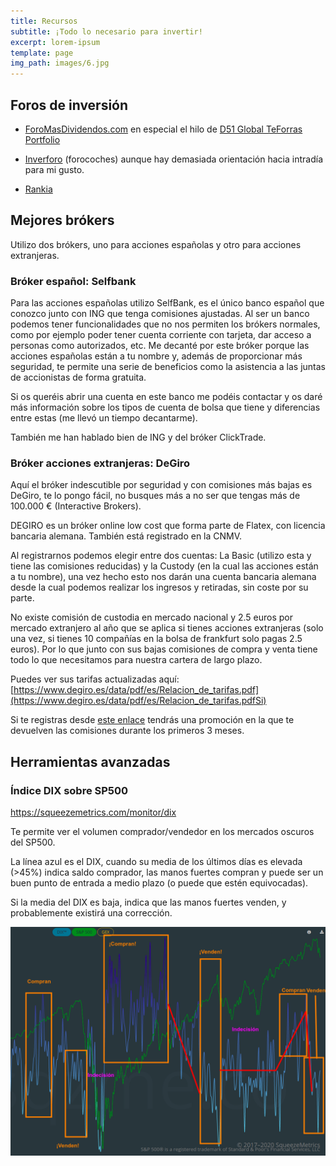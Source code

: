 ```yaml
---
title: Recursos
subtitle: ¡Todo lo necesario para invertir!
excerpt: lorem-ipsum
template: page
img_path: images/6.jpg
---
```

## Foros de inversión

*   [ForoMasDividendos.com](https://foro.masdividendos.com/) en especial el hilo de [D51 Global TeForras Portfolio](https://foro.masdividendos.com/t/d51-global-teforras-portfolio/1156)

*   [Inverforo](https://www.forocoches.com/foro/forumdisplay.php?f=57) (forocoches) aunque hay demasiada orientación hacia intradía para mi gusto.

*   [Rankia](https://www.rankia.com/)

##

## Mejores brókers

Utilizo dos brókers, uno para acciones españolas y otro para acciones extranjeras.

### Bróker español: Selfbank

Para las acciones españolas utilizo SelfBank, es el único banco español que conozco junto con ING que tenga comisiones ajustadas. Al ser un banco podemos tener funcionalidades que no nos permiten los brókers normales, como por ejemplo poder tener cuenta corriente con tarjeta, dar acceso a personas como autorizados, etc. Me decanté por este bróker porque las acciones españolas están a tu nombre y, además de proporcionar más seguridad, te permite una serie de beneficios como la asistencia a las juntas de accionistas de forma gratuita.

Si os queréis abrir una cuenta en este banco me podéis contactar y os daré más información sobre los tipos de cuenta de bolsa que tiene y diferencias entre estas (me llevó un tiempo decantarme).

También me han hablado bien de ING y del bróker ClickTrade.

### Bróker acciones extranjeras: DeGiro

Aquí el bróker indescutible por seguridad y con comisiones más bajas es DeGiro, te lo pongo fácil, no busques más a no ser que tengas más de 100.000 € (Interactive Brokers).

DEGIRO es un bróker online low cost que forma parte de Flatex, con licencia bancaria alemana. También está registrado en la CNMV.

Al registrarnos podemos elegir entre dos cuentas: La Basic (utilizo esta y tiene las comisiones reducidas) y la Custody (en la cual las acciones están a tu nombre), una vez hecho esto nos darán una cuenta bancaria alemana desde la cual podemos realizar los ingresos y retiradas, sin coste por su parte.

No existe comisión de custodia en mercado nacional y 2.5 euros por mercado extranjero al año que se aplica si tienes acciones extranjeras (solo una vez, si tienes 10 compañías en la bolsa de frankfurt solo pagas 2.5 euros). Por lo que junto con sus bajas comisiones de compra y venta tiene todo lo que necesitamos para nuestra cartera de largo plazo.

Puedes ver sus tarifas actualizadas aquí: [https://www.degiro.es/data/pdf/es/Relacion_de_tarifas.pdf](https://www.degiro.es/data/pdf/es/Relacion_de_tarifas.pdfSi)

Si te registras desde [este enlace](https://www.degiro.es/amigo-invita-amigo/empezar-a-invertir.html?id=9C781C40\&amp;utm_source=mgm) tendrás una promoción en la que te devuelven las comisiones durante los primeros 3 meses.

##

## Herramientas avanzadas

### Índice DIX sobre SP500

<https://squeezemetrics.com/monitor/dix>

Te permite ver el volumen comprador/vendedor en los mercados oscuros del SP500.

La línea azul es el DIX, cuando su media de los últimos días es elevada (>45%) indica saldo comprador, las manos fuertes compran y puede ser un buen punto de entrada a medio plazo (o puede que estén equivocadas).

Si la media del DIX es baja, indica que las manos fuertes venden, y probablemente existirá una corrección.

![](/images/dark_pools.png)

